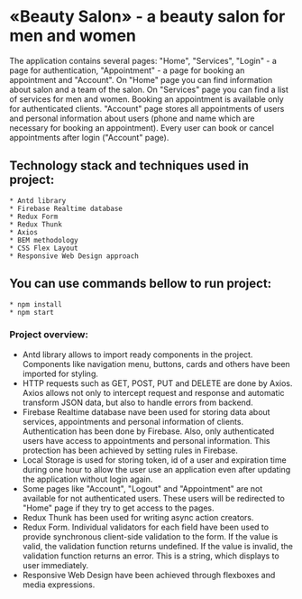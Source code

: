 # «Beauty Salon» - a beauty salon for men and women
The application contains several pages: "Home", "Services", "Login" - a page for authentication, "Appointment" - a page for booking an appointment and "Account". On "Home" page you can find information about salon and a team of the salon. On "Services" page you can find a list of services for men and women. Booking an appointment is available only for authenticated clients. "Account" page stores all appointments of users and personal information about users (phone and name which are necessary for booking an appointment). Every user can book or cancel appointments after login ("Account" page).

## Technology stack and techniques used in project:
	* Antd library
	* Firebase Realtime database
	* Redux Form
	* Redux Thunk
	* Axios
	* BEM methodology
	* CSS Flex Layout
	* Responsive Web Design approach

## You can use commands bellow to run project:
	* npm install
	* npm start

### Project overview:

- Antd library allows to import ready components in the project. Components like navigation menu, buttons, cards and others have been imported for styling.
- HTTP requests such as GET, POST, PUT and DELETE are done by Axios. Axios allows not only to intercept request and response and automatic transform JSON data, but also to handle errors from backend.
- Firebase Realtime database nave been used for storing data about services, appointments and personal information of clients. Authentication has been done by Firebase. Also, only authenticated users have access to appointments and personal information. This protection has been achieved by setting rules in Firebase.
- Local Storage is used for storing token, id of a user and expiration time during one hour to allow the user use an application even after updating the application without login again.
- Some pages like "Account", "Logout" and "Appointment" are not available for not authenticated users. These users will be redirected to "Home" page if they try to get access to the pages.  
- Redux Thunk has been used for writing async action creators.
- Redux Form. Individual validators for each field have been used to provide synchronous client-side validation to the form. If the value is valid, the validation function returns undefined. If the value is invalid, the validation function returns an error. This is a string, which displays to user immediately.
- Responsive Web Design have been achieved through flexboxes and media expressions.
